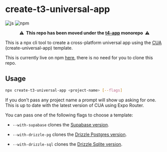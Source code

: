# create-t3-universal-app

![js](https://img.shields.io/badge/JavaScript-F7DF1E?style=flat-square&logo=javascript&logoColor=black)
![npm](https://img.shields.io/npm/dw/create-t3-universal-app?color=red&label=npm&labelColor=black&logo=npm&logoColor=red&style=flat-square)

<p align="center">
  <b>⚠&nbsp; This repo has been moved under the <a href="https://github.com/timothymiller/t4-app/tree/main/apps/cli">t4-app</a> monorepo &nbsp;⚠</b>
</p>

This is a npx cli tool to create a cross-platform universal app using the [CUA](
<https://github.com/chen-rn/CUA>) (create-universal-app) template.

This is currently live on npm [here](<https://www.npmjs.com/package/create-t3-universal-app>), there is no need for you to clone this repo.

## Usage

```bash
npx create-t3-universal-app <project-name> [--flags]
```

If you don't pass any project name a prompt will show up asking for one. This is up to date with the latest version of CUA using Expo Router.

You can pass one of the following flags to choose a template:

- `--with-supabase` clones the [Supabase version](<https://github.com/chen-rn/CUA/tree/supabase>).

- `--with-drizzle-pg` clones the [Drizzle Postgres version](<https://github.com/chen-rn/CUA/tree/drizzle-pg>).

- `--with-drizzle-sql` clones the [Drizzle Sqlite version](<https://github.com/chen-rn/CUA/tree/drizzle-sql>).
